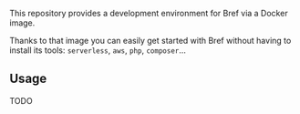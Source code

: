 This repository provides a development environment for Bref via a Docker image.

Thanks to that image you can easily get started with Bref without having to install its tools: `serverless`, `aws`, `php`, `composer`…

## Usage

TODO
